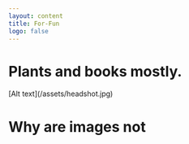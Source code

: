 ```yaml
---
layout: content
title: For-Fun
logo: false
---
```


<h1>Plants and books mostly.</h1>
[Alt text](/assets/headshot.jpg)
<h1>Why are images not</h1>



